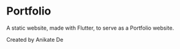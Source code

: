 # Portfolio

A static website, made with Flutter, to serve as a Portfolio website.

Created by Anikate De

